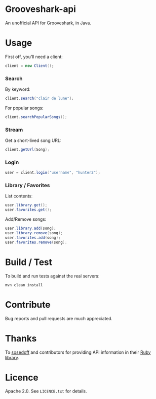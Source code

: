# Grooveshark-api

An unofficial API for Grooveshark, in Java.

# Usage

First off, you'll need a client:

```java
client = new Client();
```

### Search

By keyword: 

```java
client.search("clair de lune");
```

For popular songs:

```java
client.searchPopularSongs();
```

### Stream

Get a short-lived song URL:

```java
client.getUrl(Song);
```

### Login

```java
user = client.login("username", "hunter2");
```

### Library / Favorites

List contents: 

```java
user.library.get();
user.favorites.get();
```

Add/Remove songs:

```java
user.library.add(song);
user.library.remove(song);
user.favorites.add(song);
user.favorites.remove(song);
```

# Build / Test

To build and run tests against the real servers:

```shell
mvn clean install
```

# Contribute

Bug reports and pull requests are much appreciated.

# Thanks

To [sosedoff](https://github.com/sosedoff) and contributors for providing API information in their [Ruby library](https://github.com/sosedoff/grooveshark).

# Licence

Apache 2.0. See `LICENCE.txt` for details.
